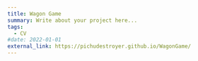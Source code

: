 ```yaml
---
title: Wagon Game
summary: Write about your project here...
tags:
  - CV
#date: 2022-01-01
external_link: https://pichudestroyer.github.io/WagonGame/
---
```

